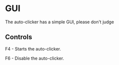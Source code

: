 # GUI

The auto-clicker has a simple GUI, please don't judge

## Controls

F4 - Starts the auto-clicker.

F6 - Disable the auto-clicker.
